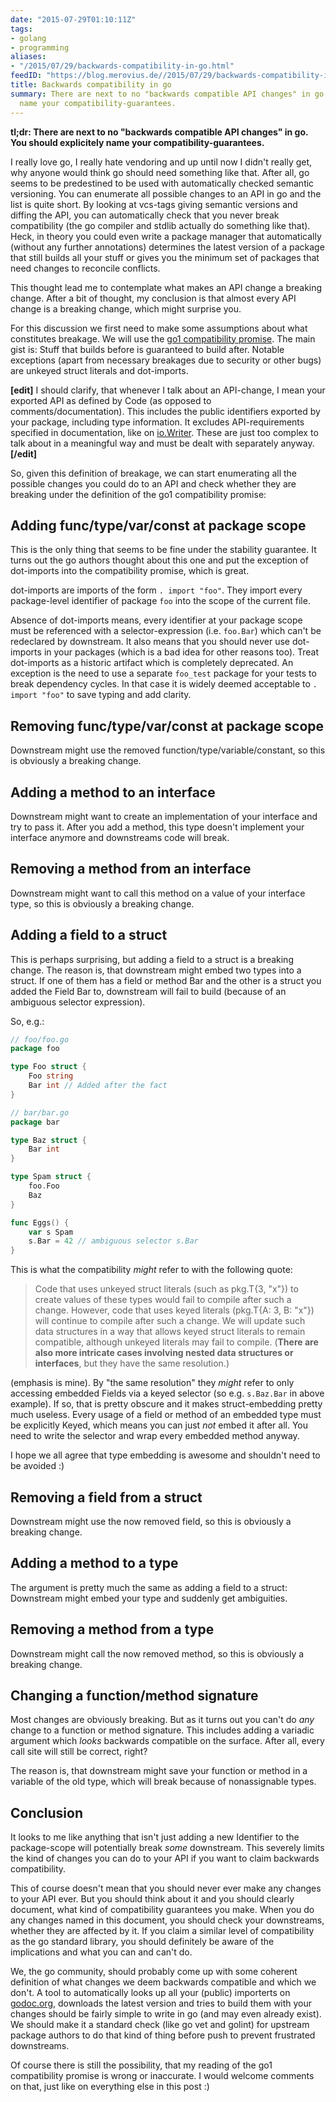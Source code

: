 ```yaml
---
date: "2015-07-29T01:10:11Z"
tags:
- golang
- programming
aliases:
- "/2015/07/29/backwards-compatibility-in-go.html"
feedID: "https://blog.merovius.de//2015/07/29/backwards-compatibility-in-go.html"
title: Backwards compatibility in go
summary: There are next to no "backwards compatible API changes" in go. You should explicitely
  name your compatibility-guarantees.
---
```


**tl;dr: There are next to no "backwards compatible API changes" in go. You
should explicitely name your compatibility-guarantees.**

I really love go, I really hate vendoring and up until now I didn't really get,
why anyone would think go should need something like that. After all, go seems
to be predestined to be used with automatically checked semantic versioning.
You can enumerate all possible changes to an API in go and the list is quite
short. By looking at vcs-tags giving semantic versions and diffing the API, you
can automatically check that you never break compatibility (the go compiler and
stdlib actually do something like that). Heck, in theory you could even write a
package manager that automatically (without any further annotations) determines
the latest version of a package that still builds all your stuff or gives you
the minimum set of packages that need changes to reconcile conflicts.

This thought lead me to contemplate what makes an API change a breaking
change. After a bit of thought, my conclusion is that almost every API change
is a breaking change, which might surprise you.

For this discussion we first need to make some assumptions about what
constitutes breakage. We will use the [go1 compatibility promise](http://golang.org/doc/go1compat).
The main gist is: Stuff that builds before is guaranteed to build after.
Notable exceptions (apart from necessary breakages due to security or other
bugs) are unkeyed struct literals and dot-imports.

**[edit]**
I should clarify, that whenever I talk about an API-change, I mean
your exported API as defined by Code (as opposed to comments/documentation).
This includes the public identifiers exported by your package, including type
information. It excludes API-requirements specified in documentation, like on
[io.Writer](http://golang.org/pkg/io/#Writer). These are just too complex to
talk about in a meaningful way and must be dealt with separately anyway.
**[/edit]**

So, given this definition of breakage, we can start enumerating all the
possible changes you could do to an API and check whether they are breaking
under the definition of the go1 compatibility promise:

## Adding func/type/var/const at package scope

This is the only thing that seems to be fine under the stability guarantee.  It
turns out the go authors thought about this one and put the exception of
dot-imports into the compatibility promise, which is great.

dot-imports are imports of the form `. import "foo"`. They import every
package-level identifier of package `foo` into the scope of the current file.

Absence of dot-imports means, every identifier at your package scope must be
referenced with a selector-expression (i.e. `foo.Bar`) which can't be redeclared
by downstream. It also means that you should never use dot-imports in your
packages (which is a bad idea for other reasons too). Treat dot-imports as a
historic artifact which is completely deprecated. An exception is the need
to use a separate `foo_test` package for your tests to break dependency cycles.
In that case it is widely deemed acceptable to `. import "foo"` to save typing
and add clarity.

## Removing func/type/var/const at package scope

Downstream might use the removed function/type/variable/constant, so this is
obviously a breaking change.

## Adding a method to an interface

Downstream might want to create an implementation of your interface and try to
pass it. After you add a method, this type doesn't implement your interface
anymore and downstreams code will break.

## Removing a method from an interface

Downstream might want to call this method on a value of your interface type, so
this is obviously a breaking change.

## Adding a field to a struct

This is perhaps surprising, but adding a field to a struct is a breaking
change. The reason is, that downstream might embed two types into a struct. If
one of them has a field or method Bar and the other is a struct you added the
Field Bar to, downstream will fail to build (because of an ambiguous selector
expression).

So, e.g.:

```go
// foo/foo.go
package foo

type Foo struct {
	Foo string
	Bar int // Added after the fact
}

// bar/bar.go
package bar

type Baz struct {
	Bar int
}

type Spam struct {
	foo.Foo
	Baz
}

func Eggs() {
	var s Spam
	s.Bar = 42 // ambiguous selector s.Bar
}
```

This is what the compatibility *might* refer to with the following quote:

> Code that uses unkeyed struct literals (such as pkg.T{3, "x"}) to create values
> of these types would fail to compile after such a change. However, code that
> uses keyed literals (pkg.T{A: 3, B: "x"}) will continue to compile after such a
> change.  We will update such data structures in a way that allows keyed struct
> literals to remain compatible, although unkeyed literals may fail to compile.
> (**There are also more intricate cases involving nested data structures or
> interfaces**, but they have the same resolution.)

(emphasis is mine). By "the same resolution" they *might* refer to only accessing
embedded Fields via a keyed selector (so e.g. `s.Baz.Bar` in above example). If
so, that is pretty obscure and it makes struct-embedding pretty much
useless. Every usage of a field or method of an embedded type must be
explicitly Keyed, which means you can just *not* embed it after all. You need
to write the selector and wrap every embedded method anyway.

I hope we all agree that type embedding is awesome and shouldn't need to be
avoided :)

## Removing a field from a struct

Downstream might use the now removed field, so this is obviously a breaking change.

## Adding a method to a type

The argument is pretty much the same as adding a field to a struct: Downstream
might embed your type and suddenly get ambiguities.

## Removing a method from a type

Downstream might call the now removed method, so this is obviously a breaking change.

## Changing a function/method signature

Most changes are obviously breaking. But as it turns out you can't do *any*
change to a function or method signature. This includes adding a variadic
argument which *looks* backwards compatible on the surface. After all, every
call site will still be correct, right?

The reason is, that downstream might save your function or method in a variable
of the old type, which will break because of nonassignable types.

## Conclusion

It looks to me like anything that isn't just adding a new Identifier to the
package-scope will potentially break *some* downstream. This severely limits
the kind of changes you can do to your API if you want to claim backwards
compatibility.

This of course doesn't mean that you should never ever make any changes to your
API ever. But you should think about it and you should clearly document, what
kind of compatibility guarantees you make. When you do any changes named in
this document, you should check your downstreams, whether they are affected by
it. If you claim a similar level of compatibility as the go standard library,
you should definitely be aware of the implications and what you can and can't
do.

We, the go community, should probably come up with some coherent definition of
what changes we deem backwards compatible and which we don't. A tool to
automatically looks up all your (public) importerts on
[godoc.org](https://godoc.org/), downloads the latest version and tries to
build them with your changes should be fairly simple to write in go (and may
even already exist). We should make it a standard check (like go vet and
golint) for upstream package authors to do that kind of thing before push to
prevent frustrated downstreams.

Of course there is still the possibility, that my reading of the go1
compatibility promise is wrong or inaccurate. I would welcome comments on that,
just like on everything else in this post :)
